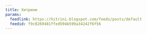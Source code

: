 ```yaml
---
title: Хитрини
params:
  feedlink: https://hitrini.blogspot.com/feeds/posts/default
  feedid: f9c0269481ffed594b599a34242f6f56
---
```

